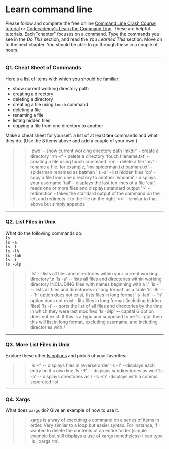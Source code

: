 # Learn command line

Please follow and complete the free online [Command Line Crash Course
tutorial](https://web.archive.org/web/20160708171659/http://cli.learncodethehardway.org/book/) or [Codecademy's Learn the Command Line](https://www.codecademy.com/learn/learn-the-command-line). These are helpful tutorials. Each "chapter" focuses on a command. Type the commands you see in the _Do This_ section, and read the _You Learned This_ section. Move on to the next chapter. You should be able to go through these in a couple of hours.

---

### Q1.  Cheat Sheet of Commands  

Here's a list of items with which you should be familiar:  
* show current working directory path
* creating a directory
* deleting a directory
* creating a file using `touch` command
* deleting a file
* renaming a file
* listing hidden files
* copying a file from one directory to another

Make a cheat sheet for yourself: a list of at least **ten** commands and what they do.  (Use the 8 items above and add a couple of your own.)  

> > 'pwd' - show current working directory path
'mkdir' - create a directory
'rm -r' - delete a directory
'touch filename.txt' - creating a file using touch command
'rm' - delete a file
'mv' - rename a file. for example, 'mv spiderman.txt batman.txt' - spiderman renamed as batman
'ls -a' - list hidden files
'cp' - copy a file from one directory to another
'whoami' - displays your username
'tail' - displays the last ten lines of a file
'cat' - reads one or more files and displays standard output
'>' - redirection - takes the standard output of the command on the left and redirects it to the file on the right
'>>' - similar to that above but simply appends
---

### Q2.  List Files in Unix   

What do the following commands do:  
`ls`  
`ls -a`  
`ls -l`  
`ls -lh`  
`ls -lah`  
`ls -t`  
`ls -Glp`  

> > 'ls' -- lists all files and directories within your current working directory \n
'ls -a' -- lists all files and directories within working directory INCLUDING files with names beginning with a '.'
'ls -l' -- lists all files and directories in 'long format' as a table 
'ls -lh' -- 'h' option does not exist, lists files in long format
'ls -lah' -- 'h' option does not exist - lits files in long format (including hidden files)
'ls -t' -- sorts the list of all files and directories by the time in which they were last modified
'ls -Glp' -- capital G option does not exist. If this is a typo and supposed to be 'ls -glp' then this will list in long format, excluding username, and including directories with /
---

### Q3.  More List Files in Unix  

Explore these other [ls options](http://www.techonthenet.com/unix/basic/ls.php) and pick 5 of your favorites:

> > 'ls -r' -- displays files in reverse order
'ls -1' --displays each entry on it's own line
'ls -R' -- displays subdirectories as well
'ls -p' -- displays directories as /
-ls -m' -displays with a comma seperated list

---

### Q4.  Xargs   

What does `xargs` do? Give an example of how to use it.

> > xargs is a way of executing a command on a series of items in order. Very simliar to a loop but easier syntax. For instance, if I wanted to delete the contents of an entire folder (simple example but still displays a use of xargs nonetheless) I can type 'ls | xargs rm'.

 

